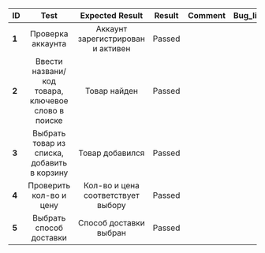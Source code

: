 ID | Test | Expected Result | Result | Comment | Bug_link
:--|:-------:|:--------------:|:-----:|:-----: | ---:
**1** | Проверка аккаунта | Аккаунт зарегистрирован и активен  | Passed |  |
**2** | Ввести названи/код товара, ключевое слово в поиске| Товар найден | Passed | |
**3** | Выбрать товар из списка, добавить в корзину | Товар добавился | Passed | |
**4** | Проверить кол-во и цену | Кол-во и цена соответствует выбору | Passed |
**5** | Выбрать способ доставки | Способ доставки выбран | Passed
